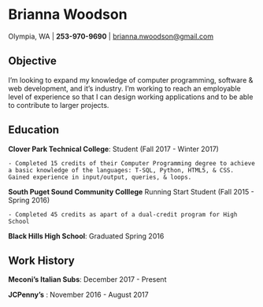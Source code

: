 
Brianna Woodson
========
Olympia, WA | __253-970-9690__ | brianna.nwoodson@gmail.com


**Objective**
----------
I’m looking to expand my knowledge of computer programming, software & web development, and it’s industry. I’m working to reach an employable level of experience so that I can design working applications and to be able to contribute to larger projects. 


**Education**
----------
**Clover Park Technical College**:  Student (Fall 2017 - Winter 2017)
	
	- Completed 15 credits of their Computer Programming degree to achieve a basic knowledge of the languages: T-SQL, Python, HTML5, & CSS. Gained experience in input/output, queries, & loops.

**South Puget Sound Community Colllege** Running Start Student (Fall 2015 - Spring 2016)
	
	- Completed 45 credits as apart of a dual-credit program for High School

**Black Hills High School**: Graduated Spring 2016


**Work History**
-----------
**Meconi’s Italian Subs**: December 2017 - Present
	
**JCPenny’s** : November 2016 - August 2017
